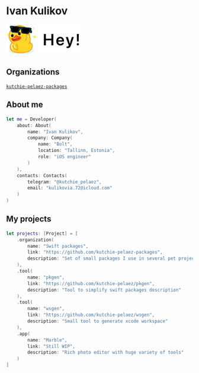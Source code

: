 # Ivan Kulikov

<img width="200" src=hey.png>

## Organizations

[`kutchie-pelaez-packages`](https://github.com/kutchie-pelaez-packages)

## About me

```swift
let me = Developer(
    about: About(
        name: "Ivan Kulikov",
        company: Company(
            name: "Bolt",
            location: "Tallinn, Estonia",
            role: "iOS engineer"
        )
    ),
    contacts: Contacts(
        telegram: "@kutchie_pelaez",
        email: "kulikovia.72@icloud.com"
    )
)
```

## My projects

```swift
let projects: [Project] = [
    .organization(
        name: "Swift packages",
        link: "https://github.com/kutchie-pelaez-packages",
        description: "Set of small packages I use in several pet projects"
    ),
    .tool(
        name: "pkgen",
        link: "https://github.com/kutchie-pelaez/pkgen",
        description: "Tool to simplify swift packages description"
    ),
    .tool(
        name: "wsgen",
        link: "https://github.com/kutchie-pelaez/wsgen",
        description: "Small tool to generate xcode workspace"
    ),
    .app(
        name: "Marble",
        link: "Still WIP",
        description: "Rich photo editor with huge variety of tools"
    )
]
```
